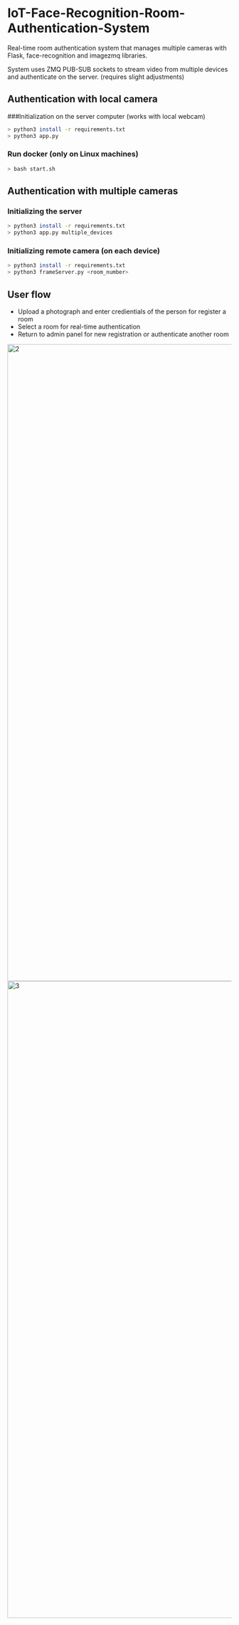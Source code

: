# IoT-Face-Recognition-Room-Authentication-System

Real-time room authentication system that manages multiple cameras with Flask, face-recognition and imagezmq libraries.

System uses ZMQ PUB-SUB sockets to stream video from multiple devices and authenticate on the server. (requires slight adjustments)

## Authentication with local camera

###Initialization on the server computer (works with local webcam)

```bash
> python3 install -r requirements.txt
> python3 app.py
```

### Run docker (only on Linux machines)

```bash
> bash start.sh
```

## Authentication with multiple cameras

### Initializing the server

```bash
> python3 install -r requirements.txt
> python3 app.py multiple_devices
```

### Initializing remote camera (on each device)

```bash
> python3 install -r requirements.txt
> python3 frameServer.py <room_number>
```


## User flow

- Upload a photograph and enter credientials of the person for register a room
- Select a room for real-time authentication
- Return to admin panel for new registration or authenticate another room

<img width="1433" alt="2" src="https://user-images.githubusercontent.com/89805772/210205596-d9d5215d-4093-4ee1-a7d8-9cba2940346b.png">

<img width="1433" alt="3" src="https://user-images.githubusercontent.com/89805772/210205989-e62c14f5-37a4-4e25-8246-d1eb5f56bd07.png">
